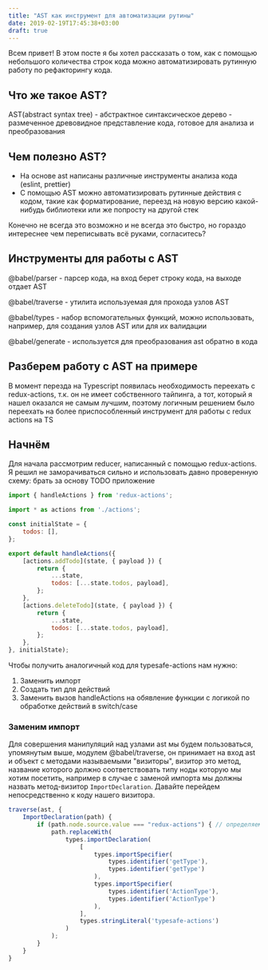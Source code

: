 ```yaml
---
title: "AST как инструмент для автоматизации рутины"
date: 2019-02-19T17:45:38+03:00
draft: true
---
```


Всем привет! В этом посте я бы хотел рассказать о том, как с помощью небольшого количества строк кода можно автоматизировать рутинную работу по рефакторингу кода.

## Что же такое AST?

AST(abstract syntax tree) - абстрактное синтаксическое дерево - размеченное древовидное
представление кода, готовое для анализа и преобразования

## Чем полезно AST?

- На основе ast написаны различные инструменты анализа кода (eslint, prettier)
- С помощью AST можно автоматизировать рутинные действия с кодом, такие как форматирование,
переезд на новую версию какой-нибудь библиотеки или же попросту на другой стек

Конечно не всегда это возможно и не всегда это быстро, но гораздо интереснее чем переписывать
всё руками, согласитесь?

## Инструменты для работы с AST

@babel/parser - парсер кода, на вход берет строку кода, на выходе отдает AST

@babel/traverse - утилита используемая для прохода узлов AST

@babel/types - набор вспомогательных функций, можно использовать, например,
для создания узлов AST или для их валидации

@babel/generate - используется для преобразования ast обратно в кода

## Разберем работу с AST на примере
В момент перезда на Typescript появилась необходимость переехать с redux-actions, т.к. он не
имеет собственного тайпинга, а тот, который я нашел оказался не самым лучшим, поэтому логичным
решением было переехать на более приспособленный инструмент для работы с redux actions на TS

## Начнём
Для начала рассмотрим reducer, написанный с помощью redux-actions. Я решил не заморачиваться сильно и использовать давно проверенную схему: брать за основу TODO приложение

```javascript
import { handleActions } from 'redux-actions';

import * as actions from './actions';

const initialState = {
    todos: [],
};

export default handleActions({
    [actions.addTodo](state, { payload }) {
        return {
            ...state,
            todos: [...state.todos, payload],
        };
    },
    [actions.deleteTodo](state, { payload }) {
        return {
            ...state,
            todos: [...state.todos, payload],
        };
    },
}, initialState);
```

Чтобы получить аналогичный код для typesafe-actions нам нужно:

1. Заменить импорт
2. Создать тип для действий
3. Заменить вызов handleActions на обявление функции с логикой по обработке действий в switch/case

### Заменим импорт

Для совершения манипуляций над узлами ast мы будем пользоваться, упомянутым выше, модулем @babel/traverse, он принимает на вход ast и объект с методами называемыми "визиторы", визитор это метод, название которого должно соответствовать типу ноды которую мы хотим посетить, например в случае с заменой импорта мы должны назвать метод-визитор `ImportDeclaration`. Давайте перейдем непосредственно к коду нашего визитора.

```javascript
traverse(ast, {
    ImportDeclaration(path) {
        if (path.node.source.value === "redux-actions") { // определяем что это именно тот импорт, который нам нужно заменить
            path.replaceWith(
                types.importDeclaration(
                    [
                        types.importSpecifier(
                            types.identifier('getType'),
                            types.identifier('getType')
                        ),
                        types.importSpecifier(
                            types.identifier('ActionType'),
                            types.identifier('ActionType')
                        ),
                    ],
                    types.stringLiteral('typesafe-actions')
                )
            );
        }
    }
}
```
